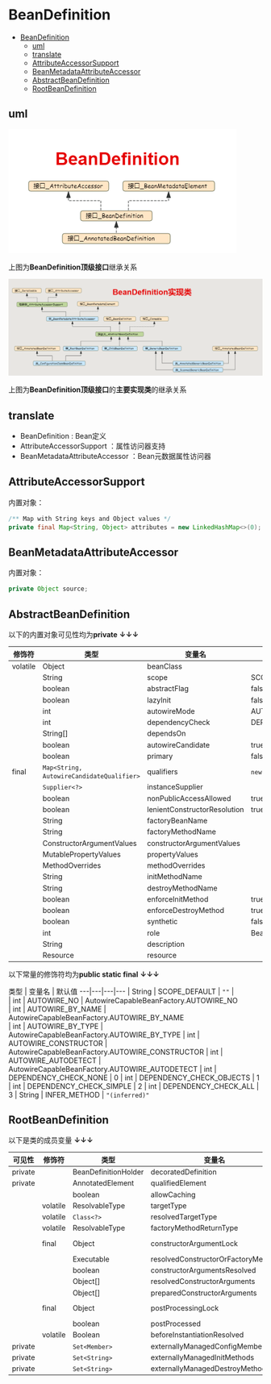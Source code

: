 # BeanDefinition

<!-- TOC -->

- [BeanDefinition](#beandefinition)
  - [uml](#uml)
  - [translate](#translate)
  - [AttributeAccessorSupport](#attributeaccessorsupport)
  - [BeanMetadataAttributeAccessor](#beanmetadataattributeaccessor)
  - [AbstractBeanDefinition](#abstractbeandefinition)
  - [RootBeanDefinition](#rootbeandefinition)

<!-- /TOC -->

## uml

![ae](../img/BeanDefinition.png)

上图为**BeanDefinition顶级接口**继承关系


![ae](../img/BeanDefinition实现类.png)

上图为**BeanDefinition顶级接口**的**主要实现类**的继承关系

## translate

- BeanDefinition : Bean定义
- AttributeAccessorSupport ：属性访问器支持
- BeanMetadataAttributeAccessor ：Bean元数据属性访问器


## AttributeAccessorSupport

内置对象：
``` java
/** Map with String keys and Object values */
private final Map<String, Object> attributes = new LinkedHashMap<>(0);
```

## BeanMetadataAttributeAccessor

内置对象：
``` java
private Object source;
```


## AbstractBeanDefinition

以下的内置对象可见性均为**private** **↓↓↓**

 修饰符 | 类型  | 变量名 | 默认值
---|---|---|---
 volatile | Object | beanClass | 
| | String |  scope | SCOPE_DEFAULT
|  | boolean | abstractFlag | false
|   | boolean |  lazyInit | false
|  | int | autowireMode |  AUTOWIRE_NO
|  | int | dependencyCheck |  DEPENDENCY_CHECK_NONE
|  | String[] | dependsOn |  
|  | boolean | autowireCandidate |  true
|  | boolean | primary |  false
| final | `Map<String, AutowireCandidateQualifier>` | qualifiers | `new LinkedHashMap<>(0)` 
|  | `Supplier<?>` | instanceSupplier |  
|  | boolean | nonPublicAccessAllowed |  true
|  | boolean | lenientConstructorResolution |  true
|  | String | factoryBeanName |  
|  | String | factoryMethodName |  
|  | ConstructorArgumentValues | constructorArgumentValues |  
|  | MutablePropertyValues | propertyValues |  
|  | MethodOverrides | methodOverrides |  
|  | String | initMethodName |  
|  | String | destroyMethodName |  
|  | boolean | enforceInitMethod |  true
|  | boolean | enforceDestroyMethod |  true
|  | boolean | synthetic |  false
|  | int | role |  BeanDefinition.ROLE_APPLICATION
|  | String | description |  
|  | Resource | resource |  

以下常量的修饰符均为**public static final** **↓↓↓**

 类型  | 变量名 | 默认值
---|---|---|---
| String | SCOPE_DEFAULT | `""` |  
| int | AUTOWIRE_NO | AutowireCapableBeanFactory.AUTOWIRE_NO   
| int | AUTOWIRE_BY_NAME | AutowireCapableBeanFactory.AUTOWIRE_BY_NAME   
| int | AUTOWIRE_BY_TYPE |  AutowireCapableBeanFactory.AUTOWIRE_BY_TYPE
| int | AUTOWIRE_CONSTRUCTOR |  AutowireCapableBeanFactory.AUTOWIRE_CONSTRUCTOR
| int | AUTOWIRE_AUTODETECT |  AutowireCapableBeanFactory.AUTOWIRE_AUTODETECT
| int | DEPENDENCY_CHECK_NONE |  0
| int | DEPENDENCY_CHECK_OBJECTS |  1
| int | DEPENDENCY_CHECK_SIMPLE |  2
| int | DEPENDENCY_CHECK_ALL |  3
| String | INFER_METHOD |  `"(inferred)"`

## RootBeanDefinition

以下是类的成员变量 **↓↓↓**

可见性 | 修饰符 | 类型  | 变量名 | 默认值
---|---|---|---|---
| private |  | BeanDefinitionHolder | decoratedDefinition | 
| private |  | AnnotatedElement | qualifiedElement | 
|  |  | boolean | allowCaching | true 
|  | volatile | ResolvableType | targetType | 
|  | volatile | `Class<?>` | resolvedTargetType | 
|  | volatile | ResolvableType | factoryMethodReturnType | 
|  | final | Object | constructorArgumentLock | `new Object()`
|  |  | Executable | resolvedConstructorOrFactoryMethod | 
|  |  | boolean | constructorArgumentsResolved | false
|  |  | Object[] | resolvedConstructorArguments | 
|  |  | Object[] | preparedConstructorArguments | 
|  | final | Object | postProcessingLock | new Object()
|  |  | boolean | postProcessed | false
|  | volatile | Boolean | beforeInstantiationResolved | 
| private |  | `Set<Member>` | externallyManagedConfigMembers | 
| private |  | `Set<String>` | externallyManagedInitMethods | 
| private |  | `Set<String>` | externallyManagedDestroyMethods | 